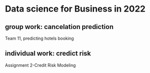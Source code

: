 # Data science for Business in 2022
## group work: cancelation prediction
Team 11, predicting hotels booking
## individual work: credict risk
Assignment 2-Credit Risk Modeling
